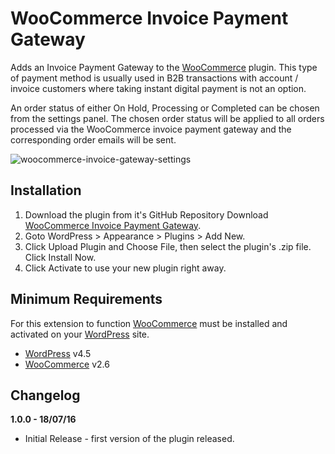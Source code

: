 # WooCommerce Invoice Payment Gateway
Adds an Invoice Payment Gateway to the [WooCommerce](https://www.woocommerce.com/) plugin. This type of payment method is usually used in B2B transactions with account / invoice customers where taking instant digital payment is not an option.

An order status of either On Hold, Processing or Completed can be chosen from the settings panel. The chosen order status will be applied to all orders processed via the WooCommerce invoice payment gateway and the corresponding order emails will be sent.

![woocommerce-invoice-gateway-settings](https://cloud.githubusercontent.com/assets/1190565/18257488/6d4c8a08-73bc-11e6-82ec-27914d991d82.png)

## Installation

1. Download the plugin from it's GitHub Repository Download [WooCommerce Invoice Payment Gateway](https://github.com/stuartduff/woocommerce-invoice-payment-gateway).
2. Goto WordPress > Appearance > Plugins > Add New.
3. Click Upload Plugin and Choose File, then select the plugin's .zip file. Click Install Now.
4. Click Activate to use your new plugin right away.

## Minimum Requirements

For this extension to function [WooCommerce](https://www.woocommerce.com/) must be installed and activated on your [WordPress](https://wordpress.org/) site.

* [WordPress](https://wordpress.org/) v4.5
* [WooCommerce](https://www.woocommerce.com/) v2.6

## Changelog

**1.0.0 - 18/07/16**
* Initial Release - first version of the plugin released.
